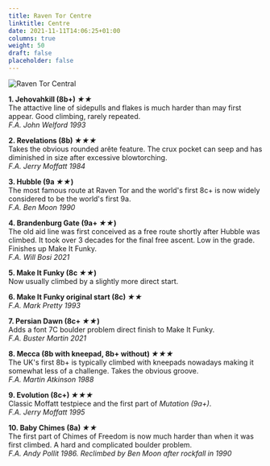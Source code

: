 ```yaml
---
title: Raven Tor Centre
linktitle: Centre
date: 2021-11-11T14:06:25+01:00
columns: true
weight: 50
draft: false
placeholder: false
---
```



![Raven Tor Central](/img/peak/millers-dale/ravenstor-central.jpg)

**1. Jehovahkill (8b+) *&starf;&starf;***  
The attactive line of sidepulls and flakes is much harder than may first appear. Good climbing, rarely repeated.  
*F.A. John Welford 1993*

**2. Revelations (8b) *&starf;&starf;&starf;***  
Takes the obvious rounded arête feature. The crux pocket can seep and has diminished in size after excessive blowtorching.  
*F.A. Jerry Moffatt 1984* 

**3. Hubble (9a *&starf;&starf;*)**  
The most famous route at Raven Tor and the world's first 8c+ is now widely considered to be the world's first 9a.  
*F.A. Ben Moon 1990*

**4. Brandenburg Gate (9a+ *&starf;&starf;*)**  
The old aid line was first conceived as a free route shortly after Hubble was climbed. It took over 3 decades for the final free ascent. Low in the grade. Finishes up Make It Funky.  
*F.A. Will Bosi 2021*

**5. Make It Funky (8c *&starf;&starf;*)**  
Now usually climbed by a slightly more direct start.

**6. Make It Funky original start (8c) *&starf;&starf;***  
*F.A. Mark Pretty 1993*

**7. Persian Dawn (8c+ *&starf;&starf;*)**  
Adds a font 7C boulder problem direct finish to Make It Funky.  
*F.A. Buster Martin 2021*

**8. Mecca (8b with kneepad, 8b+ without) *&starf;&starf;&starf;***  
The UK's first 8b+ is typically climbed with kneepads nowadays making it somewhat less of a challenge. Takes the obvious groove.  
*F.A. Martin Atkinson 1988*

**9. Evolution (8c+) *&starf;&starf;&starf;***  
Classic Moffatt testpiece and the first part of *Mutation (9a+)*.  
*F.A. Jerry Moffatt 1995*

**10. Baby Chimes (8a) *&starf;&starf;***   
The first part of Chimes of Freedom is now much harder than when it was first climbed. A hard and complicated boulder problem.  
*F.A. Andy Pollit 1986. Reclimbed by Ben Moon after rockfall in 1990*
